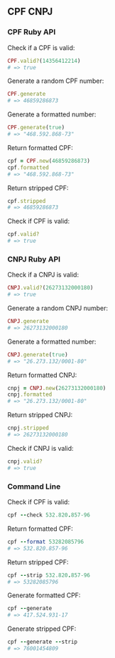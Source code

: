 ## CPF CNPJ

### CPF Ruby API

Check if a CPF is valid:

```ruby
CPF.valid?(14356412214)
# => true
```

Generate a random CPF number:

```ruby
CPF.generate
# => 46859286873
```

Generate a formatted number:

```ruby
CPF.generate(true)
# => "468.592.868-73"
```

Return formatted CPF:

```ruby
cpf = CPF.new(46859286873)
cpf.formatted
# => "468.592.868-73"
```

Return stripped CPF:

```ruby
cpf.stripped
# => 46859286873
```

Check if CPF is valid:
```ruby
cpf.valid?
# => true
```

### CNPJ Ruby API

Check if a CNPJ is valid:

```ruby
CNPJ.valid?(26273132000180)
# => true
```

Generate a random CNPJ number:

```ruby
CNPJ.generate
# => 26273132000180
```

Generate a formatted number:
```ruby
CNPJ.generate(true)
# => "26.273.132/0001-80"
```

Return formatted CNPJ:

```ruby
cnpj = CNPJ.new(26273132000180)
cnpj.formatted
# => "26.273.132/0001-80"
```

Return stripped CNPJ:

```ruby
cnpj.stripped
# => 26273132000180
```

Check if CNPJ is valid:

```ruby
cnpj.valid?
# => true
```

### Command Line

Check if CPF is valid:

```ruby
cpf --check 532.820.857-96
```

Return formatted CPF:

```ruby
cpf --format 53282085796
# => 532.820.857-96
```

Return stripped CPF:

```ruby
cpf --strip 532.820.857-96
# => 53282085796
```

Generate formatted CPF:

```ruby
cpf --generate
# => 417.524.931-17
```

Generate stripped CPF:

```ruby
cpf --generate --strip
# => 76001454809
```
